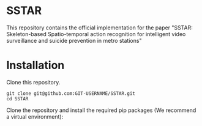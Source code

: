 # SSTAR

This repository contains the official implementation for the paper "SSTAR: Skeleton-based Spatio-temporal action recognition for intelligent video surveillance and suicide prevention in metro stations"

# Installation

Clone this repository.

    git clone git@github.com:GIT-USERNAME/SSTAR.git
    cd SSTAR

Clone the repository and install the required pip packages (We recommend a virtual environment):

